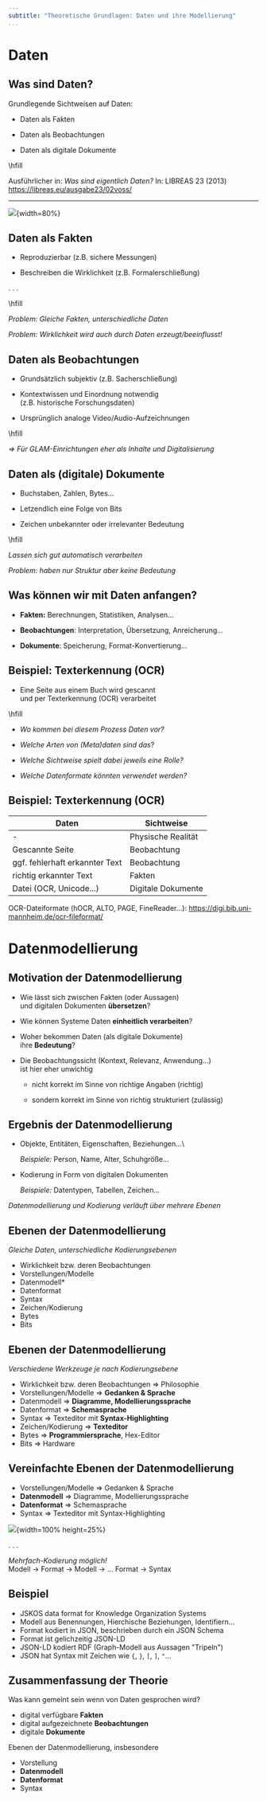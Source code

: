 ```yaml
---
subtitle: "Theoretische Grundlagen: Daten und ihre Modellierung"
...
```


# Daten

## Was sind Daten?

Grundlegende Sichtweisen auf Daten:

- Daten als Fakten

- Daten als Beobachtungen

- Daten als digitale Dokumente

\hfill

Ausführlicher in: *Was sind eigentlich Daten?* In: LIBREAS 23 (2013) <https://libreas.eu/ausgabe23/02voss/>

---

![](img/dreitafelprojektion.svg){width=80%}

## Daten als Fakten

- Reproduzierbar (z.B. sichere Messungen)

- Beschreiben die Wirklichkeit (z.B. Formalerschließung)

. . .

\hfill

*Problem: Gleiche Fakten, unterschiedliche Daten*

*Problem: Wirklichkeit wird auch durch Daten erzeugt/beeinflusst!*

## Daten als Beobachtungen

- Grundsätzlich subjektiv (z.B. Sacherschließung)

- Kontextwissen und Einordnung notwendig\
  (z.B. historische Forschungsdaten)

- Ursprünglich analoge Video/Audio-Aufzeichnungen

\hfill

*$\Rightarrow$ Für GLAM-Einrichtungen eher als Inhalte und Digitalisierung*

## Daten als (digitale) Dokumente

- Buchstaben, Zahlen, Bytes...

- Letzendlich eine Folge von Bits

- Zeichen unbekannter oder irrelevanter Bedeutung

\hfill

*Lassen sich gut automatisch verarbeiten*

*Problem: haben nur Struktur aber keine Bedeutung*

## Was können wir mit Daten anfangen?

- **Fakten:** Berechnungen, Statistiken, Analysen...

- **Beobachtungen**: Interpretation, Übersetzung, Anreicherung...

- **Dokumente**: Speicherung, Format-Konvertierung...

## Beispiel: Texterkennung (OCR)

- Eine Seite aus einem Buch wird gescannt\
  und per Texterkennung (OCR) verarbeitet

\hfill

- *Wo kommen bei diesem Prozess Daten vor?*

- *Welche Arten von (Meta)daten sind das*?

- *Welche Sichtweise spielt dabei jeweils eine Rolle?*

- *Welche Datenformate könnten verwendet werden?*

## Beispiel: Texterkennung (OCR)

| Daten             | Sichtweise         |
|-------------------|--------------------|
| -                 | Physische Realität |
| Gescannte Seite   | Beobachtung        |
| ggf. fehlerhaft erkannter Text | Beobachtung |
| richtig erkannter Text | Fakten |
| Datei (OCR, Unicode...) | Digitale Dokumente |

OCR-Dateiformate (hOCR, ALTO, PAGE, FineReader...):
<https://digi.bib.uni-mannheim.de/ocr-fileformat/>

# Datenmodellierung

## Motivation der Datenmodellierung

- Wie lässt sich zwischen Fakten (oder Aussagen)\
  und digitalen Dokumenten **übersetzen**?

- Wie können Systeme Daten **einheitlich verarbeiten**?

- Woher bekommen Daten (als digitale Dokumente)\
  ihre **Bedeutung**?

- Die Beobachtungssicht (Kontext, Relevanz, Anwendung...)\
  ist hier eher unwichtig

    - nicht korrekt im Sinne von richtige Angaben (richtig)

    - sondern korrekt im Sinne von richtig strukturiert (zulässig)

## Ergebnis der Datenmodellierung

- Objekte, Entitäten, Eigenschaften, Beziehungen...\

  _Beispiele:_ Person, Name, Alter, Schuhgröße...

- Kodierung in Form von digitalen Dokumenten

  _Beispiele:_ Datentypen, Tabellen, Zeichen...

*Datenmodellierung und Kodierung verläuft über mehrere Ebenen*

## Ebenen der Datenmodellierung

*Gleiche Daten, unterschiedliche Kodierungsebenen*

- Wirklichkeit bzw. deren Beobachtungen
- Vorstellungen/Modelle
- Datenmodell*
- Datenformat
- Syntax 
- Zeichen/Kodierung
- Bytes
- Bits

## Ebenen der Datenmodellierung

*Verschiedene Werkzeuge je nach Kodierungsebene*

- Wirklichkeit bzw. deren Beobachtungen $\Rightarrow$ Philosophie
- Vorstellungen/Modelle $\Rightarrow$ **Gedanken & Sprache**
- Datenmodell $\Rightarrow$ **Diagramme, Modellierungssprache**
- Datenformat $\Rightarrow$ **Schemasprache**
- Syntax $\Rightarrow$ Texteditor mit **Syntax-Highlighting**
- Zeichen/Kodierung $\Rightarrow$ **Texteditor**
- Bytes $\Rightarrow$ **Programmiersprache**, Hex-Editor
- Bits $\Rightarrow$ Hardware

## Vereinfachte Ebenen der Datenmodellierung

- Vorstellungen/Modelle $\Rightarrow$ Gedanken & Sprache
- **Datenmodell** $\Rightarrow$ Diagramme, Modellierungssprache
- **Datenformat** $\Rightarrow$ Schemasprache
- Syntax $\Rightarrow$ Texteditor mit Syntax-Highlighting

![](img/data-modeling-simplified.png){width=100% height=25%}

. . .

*Mehrfach-Kodierung möglich!*\
Modell $\rightarrow$ Format $\rightarrow$ Modell $\rightarrow$ ... Format $\rightarrow$ Syntax 

## Beispiel

- JSKOS data format for Knowledge Organization Systems
- Modell aus Benennungen, Hierchische Beziehungen, Identifiern...
- Format kodiert in JSON, beschrieben durch ein JSON Schema
- Format ist gelichzeitig JSON-LD
- JSON-LD kodiert RDF (Graph-Modell aus Aussagen "Tripeln")
- JSON hat Syntax mit Zeichen wie `{`, `}`, `[`, `]`, `"`...

## Zusammenfassung der Theorie

Was kann gemeint sein wenn von Daten gesprochen wird?

- digital verfügbare **Fakten**
- digital aufgezeichnete **Beobachtungen**
- digitale **Dokumente**
 
Ebenen der Datenmodellierung, insbesondere

- Vorstellung
- **Datenmodell**
- **Datenformat**
- Syntax

